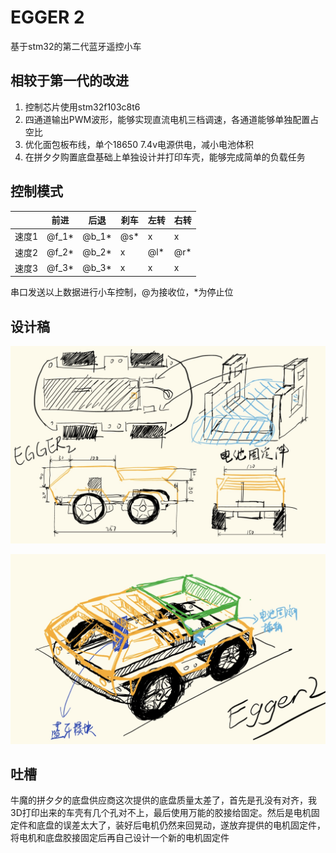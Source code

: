 # EGGER 2

基于stm32的第二代蓝牙遥控小车

## 相较于第一代的改进

1. 控制芯片使用stm32f103c8t6
2. 四通道输出PWM波形，能够实现直流电机三档调速，各通道能够单独配置占空比
3. 优化面包板布线，单个18650 7.4v电源供电，减小电池体积
4. 在拼夕夕购置底盘基础上单独设计并打印车壳，能够完成简单的负载任务

## 控制模式

|       | 前进  | 后退  | 刹车 | 左转 | 右转 |
| ----- | ----- | ----- | ---- | ---- | ---- |
| 速度1 | @f_1* | @b_1* | @s*  | x    | x    |
| 速度2 | @f_2* | @b_2* | x    | @l*  | @r*  |
| 速度3 | @f_3* | @b_3* | x    | x    | x    |

串口发送以上数据进行小车控制，@为接收位，*为停止位

## 设计稿

![design1](design1.jpg)

![design2](design2.jpg)

## 吐槽

牛魔的拼夕夕的底盘供应商这次提供的底盘质量太差了，首先是孔没有对齐，我3D打印出来的车壳有几个孔对不上，最后使用万能的胶接给固定。然后是电机固定件和底盘的误差太大了，装好后电机仍然来回晃动，遂放弃提供的电机固定件，将电机和底盘胶接固定后再自己设计一个新的电机固定件
